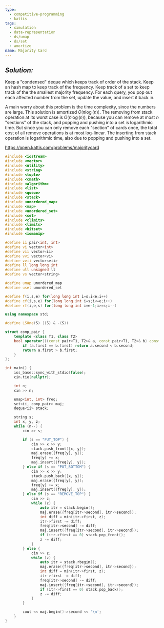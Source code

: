 ```yaml
---
type:
  - competitive-programming
  - kattis
tags:
  - simulation
  - data-representation
  - ds/umap
  - ds/set
  - amortize
name: Majority Card
---
```

## _Solution:_
Keep a "condensed" deque which keeps track of order of the stack. Keep an hash map to keep track of the frequency. Keep track of a set to keep track of the the smallest majority frequency. For each query, you pop out each affected number from the set, update the value, and insert it back in.

A main worry about this problem is the time complexity, since the numbers are large. This solution is amortized $O(n\log{(n)})$. The removing from stack operation at its worst case is $O(n\log{(n)})$, because you can remove at most $n$ "sections" of the stack, and popping and pushing into a set is logarithmic time. But since you can only remove each "section" of cards once, the total cost of all remove operations is at most log-linear. The inserting from stack operation is logarithmic time, also due to popping and pushing into a set.

https://open.kattis.com/problems/majoritycard
```cpp
#include <iostream>
#include <vector>
#include <utility>
#include <string>
#include <tuple>
#include <cmath>
#include <algorithm>
#include <list>
#include <queue>
#include <stack>
#include <unordered_map>
#include <map>
#include <unordered_set>
#include <set>
#include <climits>
#include <limits>
#include <bitset>
#include <iomanip>

#define ii pair<int, int>
#define vi vector<int>
#define vii vector<ii>
#define vvi vector<vi>
#define vvii vector<vii>
#define ll long long int
#define ull unsigned ll
#define vs vector<string>

#define umap unordered_map
#define uset unordered_set

#define f(i,s,e) for(long long int i=s;i<e;i++)
#define cf(i,s,e) for(long long int i=s;i<=e;i++)
#define rf(i,e,s) for(long long int i=e-1;i>=s;i--)

using namespace std;

#define LSOne(S) ((S) & -(S))

struct comp_pair {
    template <class T1, class T2>
    bool operator()(const pair<T1, T2>& a, const pair<T1, T2>& b) const {
        if (a.first == b.first) return a.second < b.second;
        return a.first > b.first;
    }
};

int main() {
    ios_base::sync_with_stdio(false);
    cin.tie(nullptr);

    int n;
    cin >> n;

    umap<int, int> freq;
    set<ii, comp_pair> maj;
    deque<ii> stack;

    string s;
    int x, y, z;
    while (n--) {
        cin >> s;

        if (s == "PUT_TOP") {
            cin >> x >> y;
            stack.push_front({x, y});
            maj.erase({freq[y], y});
            freq[y] += x;
            maj.insert({freq[y], y});
        } else if (s == "PUT_BOTTOM") {
            cin >> x >> y;
            stack.push_back({x, y});
            maj.erase({freq[y], y});
            freq[y] += x;
            maj.insert({freq[y], y});
        } else if (s == "REMOVE_TOP") {
            cin >> z;
            while (z) {
                auto itr = stack.begin();
                maj.erase({freq[itr->second], itr->second});
                int diff = min(itr->first, z);
                itr->first -= diff;
                freq[itr->second] -= diff;
                maj.insert({freq[itr->second], itr->second});
                if (itr->first == 0) stack.pop_front();
                z -= diff;
            }
        } else {
            cin >> z;
            while (z) {
                auto itr = stack.rbegin();
                maj.erase({freq[itr->second], itr->second});
                int diff = min(itr->first, z);
                itr->first -= diff;
                freq[itr->second] -= diff;
                maj.insert({freq[itr->second], itr->second});
                if (itr->first == 0) stack.pop_back();
                z -= diff;
            }
        }

        cout << maj.begin()->second << '\n';
    }
}
```